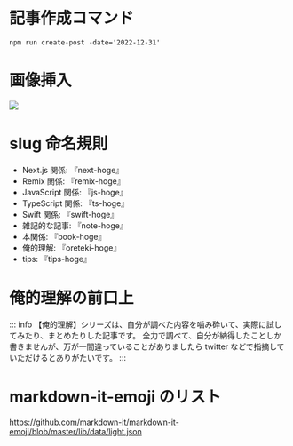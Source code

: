 # 記事作成コマンド

```
npm run create-post -date='2022-12-31'
```

# 画像挿入

<img src="@image/4.png">

# slug 命名規則

- Next.js 関係: 『next-hoge』
- Remix 関係: 『remix-hoge』
- JavaScript 関係: 『js-hoge』
- TypeScript 関係: 『ts-hoge』
- Swift 関係: 『swift-hoge』
- 雑記的な記事: 『note-hoge』
- 本関係: 『book-hoge』
- 俺的理解: 『oreteki-hoge』
- tips: 『tips-hoge』

# 俺的理解の前口上

::: info
【俺的理解】シリーズは、自分が調べた内容を噛み砕いて、実際に試してみたり、まとめたりした記事です。
全力で調べて、自分が納得したことしか書きませんが、万が一間違っていることがありましたら twitter などで指摘していただけるとありがたいです。
:::

# markdown-it-emoji のリスト

https://github.com/markdown-it/markdown-it-emoji/blob/master/lib/data/light.json
